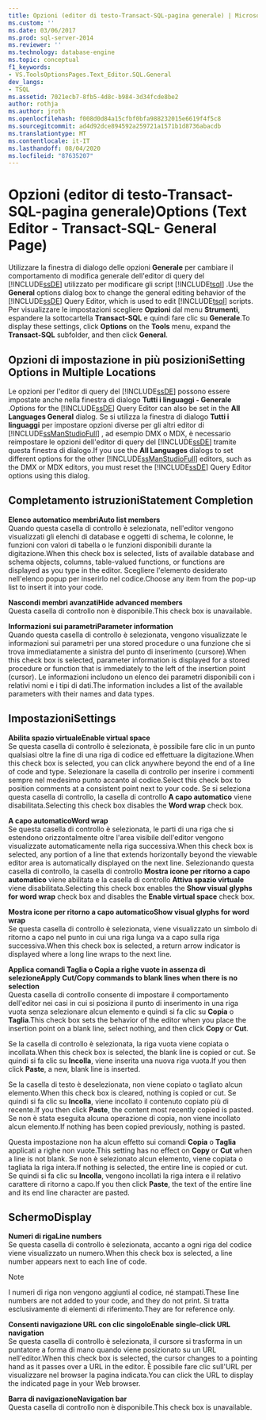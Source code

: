 ```yaml
---
title: Opzioni (editor di testo-Transact-SQL-pagina generale) | Microsoft Docs
ms.custom: ''
ms.date: 03/06/2017
ms.prod: sql-server-2014
ms.reviewer: ''
ms.technology: database-engine
ms.topic: conceptual
f1_keywords:
- VS.ToolsOptionsPages.Text_Editor.SQL.General
dev_langs:
- TSQL
ms.assetid: 7021ecb7-8fb5-4d8c-b984-3d34fcde8be2
author: rothja
ms.author: jroth
ms.openlocfilehash: f008d0d84a15cfbf0bfa988232015e6619f4f5c8
ms.sourcegitcommit: ad4d92dce894592a259721a1571b1d8736abacdb
ms.translationtype: MT
ms.contentlocale: it-IT
ms.lasthandoff: 08/04/2020
ms.locfileid: "87635207"
---
```

# <a name="options-text-editor---transact-sql--general-page"></a><span data-ttu-id="b7453-102">Opzioni (editor di testo-Transact-SQL-pagina generale)</span><span class="sxs-lookup"><span data-stu-id="b7453-102">Options (Text Editor - Transact-SQL- General Page)</span></span>
  <span data-ttu-id="b7453-103">Utilizzare la finestra di dialogo delle opzioni **Generale** per cambiare il comportamento di modifica generale dell'editor di query del [!INCLUDE[ssDE](../includes/ssde-md.md)] utilizzato per modificare gli script [!INCLUDE[tsql](../includes/tsql-md.md)] .</span><span class="sxs-lookup"><span data-stu-id="b7453-103">Use the **General** options dialog box to change the general editing behavior of the [!INCLUDE[ssDE](../includes/ssde-md.md)] Query Editor, which is used to edit [!INCLUDE[tsql](../includes/tsql-md.md)] scripts.</span></span> <span data-ttu-id="b7453-104">Per visualizzare le impostazioni scegliere **Opzioni** dal menu **Strumenti**, espandere la sottocartella **Transact-SQL** e quindi fare clic su **Generale**.</span><span class="sxs-lookup"><span data-stu-id="b7453-104">To display these settings, click **Options** on the **Tools** menu, expand the **Transact-SQL** subfolder, and then click **General**.</span></span>  
  
## <a name="setting-options-in-multiple-locations"></a><span data-ttu-id="b7453-105">Opzioni di impostazione in più posizioni</span><span class="sxs-lookup"><span data-stu-id="b7453-105">Setting Options in Multiple Locations</span></span>  
 <span data-ttu-id="b7453-106">Le opzioni per l'editor di query del [!INCLUDE[ssDE](../includes/ssde-md.md)] possono essere impostate anche nella finestra di dialogo **Tutti i linguaggi - Generale** .</span><span class="sxs-lookup"><span data-stu-id="b7453-106">Options for the [!INCLUDE[ssDE](../includes/ssde-md.md)] Query Editor can also be set in the **All Languages General** dialog.</span></span> <span data-ttu-id="b7453-107">Se si utilizza la finestra di dialogo **Tutti i linguaggi** per impostare opzioni diverse per gli altri editor di [!INCLUDE[ssManStudioFull](../includes/ssmanstudiofull-md.md)] , ad esempio DMX o MDX, è necessario reimpostare le opzioni dell'editor di query del [!INCLUDE[ssDE](../includes/ssde-md.md)] tramite questa finestra di dialogo.</span><span class="sxs-lookup"><span data-stu-id="b7453-107">If you use the **All Languages** dialogs to set different options for the other [!INCLUDE[ssManStudioFull](../includes/ssmanstudiofull-md.md)] editors, such as the DMX or MDX editors, you must reset the [!INCLUDE[ssDE](../includes/ssde-md.md)] Query Editor options using this dialog.</span></span>  
  
## <a name="statement-completion"></a><span data-ttu-id="b7453-108">Completamento istruzioni</span><span class="sxs-lookup"><span data-stu-id="b7453-108">Statement Completion</span></span>  
 <span data-ttu-id="b7453-109">**Elenco automatico membri**</span><span class="sxs-lookup"><span data-stu-id="b7453-109">**Auto list members**</span></span>  
 <span data-ttu-id="b7453-110">Quando questa casella di controllo è selezionata, nell'editor vengono visualizzati gli elenchi di database e oggetti di schema, le colonne, le funzioni con valori di tabella o le funzioni disponibili durante la digitazione.</span><span class="sxs-lookup"><span data-stu-id="b7453-110">When this check box is selected, lists of available database and schema objects, columns, table-valued functions, or functions are displayed as you type in the editor.</span></span> <span data-ttu-id="b7453-111">Scegliere l'elemento desiderato nell'elenco popup per inserirlo nel codice.</span><span class="sxs-lookup"><span data-stu-id="b7453-111">Choose any item from the pop-up list to insert it into your code.</span></span>  
  
 <span data-ttu-id="b7453-112">**Nascondi membri avanzati**</span><span class="sxs-lookup"><span data-stu-id="b7453-112">**Hide advanced members**</span></span>  
 <span data-ttu-id="b7453-113">Questa casella di controllo non è disponibile.</span><span class="sxs-lookup"><span data-stu-id="b7453-113">This check box is unavailable.</span></span>  
  
 <span data-ttu-id="b7453-114">**Informazioni sui parametri**</span><span class="sxs-lookup"><span data-stu-id="b7453-114">**Parameter information**</span></span>  
 <span data-ttu-id="b7453-115">Quando questa casella di controllo è selezionata, vengono visualizzate le informazioni sui parametri per una stored procedure o una funzione che si trova immediatamente a sinistra del punto di inserimento (cursore).</span><span class="sxs-lookup"><span data-stu-id="b7453-115">When this check box is selected, parameter information is displayed for a stored procedure or function that is immediately to the left of the insertion point (cursor).</span></span> <span data-ttu-id="b7453-116">Le informazioni includono un elenco dei parametri disponibili con i relativi nomi e i tipi di dati.</span><span class="sxs-lookup"><span data-stu-id="b7453-116">The information includes a list of the available parameters with their names and data types.</span></span>  
  
## <a name="settings"></a><span data-ttu-id="b7453-117">Impostazioni</span><span class="sxs-lookup"><span data-stu-id="b7453-117">Settings</span></span>  
 <span data-ttu-id="b7453-118">**Abilita spazio virtuale**</span><span class="sxs-lookup"><span data-stu-id="b7453-118">**Enable virtual space**</span></span>  
 <span data-ttu-id="b7453-119">Se questa casella di controllo è selezionata, è possibile fare clic in un punto qualsiasi oltre la fine di una riga di codice ed effettuare la digitazione.</span><span class="sxs-lookup"><span data-stu-id="b7453-119">When this check box is selected, you can click anywhere beyond the end of a line of code and type.</span></span> <span data-ttu-id="b7453-120">Selezionare la casella di controllo per inserire i commenti sempre nel medesimo punto accanto al codice.</span><span class="sxs-lookup"><span data-stu-id="b7453-120">Select this check box to position comments at a consistent point next to your code.</span></span> <span data-ttu-id="b7453-121">Se si seleziona questa casella di controllo, la casella di controllo **A capo automatico** viene disabilitata.</span><span class="sxs-lookup"><span data-stu-id="b7453-121">Selecting this check box disables the **Word wrap** check box.</span></span>  
  
 <span data-ttu-id="b7453-122">**A capo automatico**</span><span class="sxs-lookup"><span data-stu-id="b7453-122">**Word wrap**</span></span>  
 <span data-ttu-id="b7453-123">Se questa casella di controllo è selezionata, le parti di una riga che si estendono orizzontalmente oltre l'area visibile dell'editor vengono visualizzate automaticamente nella riga successiva.</span><span class="sxs-lookup"><span data-stu-id="b7453-123">When this check box is selected, any portion of a line that extends horizontally beyond the viewable editor area is automatically displayed on the next line.</span></span> <span data-ttu-id="b7453-124">Selezionando questa casella di controllo, la casella di controllo **Mostra icone per ritorno a capo automatico** viene abilitata e la casella di controllo **Attiva spazio virtuale** viene disabilitata.</span><span class="sxs-lookup"><span data-stu-id="b7453-124">Selecting this check box enables the **Show visual glyphs for word wrap** check box and disables the **Enable virtual space** check box.</span></span>  
  
 <span data-ttu-id="b7453-125">**Mostra icone per ritorno a capo automatico**</span><span class="sxs-lookup"><span data-stu-id="b7453-125">**Show visual glyphs for word wrap**</span></span>  
 <span data-ttu-id="b7453-126">Se questa casella di controllo è selezionata, viene visualizzato un simbolo di ritorno a capo nel punto in cui una riga lunga va a capo sulla riga successiva.</span><span class="sxs-lookup"><span data-stu-id="b7453-126">When this check box is selected, a return arrow indicator is displayed where a long line wraps to the next line.</span></span>  
  
 <span data-ttu-id="b7453-127">**Applica comandi Taglia o Copia a righe vuote in assenza di selezione**</span><span class="sxs-lookup"><span data-stu-id="b7453-127">**Apply Cut/Copy commands to blank lines when there is no selection**</span></span>  
 <span data-ttu-id="b7453-128">Questa casella di controllo consente di impostare il comportamento dell'editor nei casi in cui si posiziona il punto di inserimento in una riga vuota senza selezionare alcun elemento e quindi si fa clic su **Copia** o **Taglia**.</span><span class="sxs-lookup"><span data-stu-id="b7453-128">This check box sets the behavior of the editor when you place the insertion point on a blank line, select nothing, and then click **Copy** or **Cut**.</span></span>  
  
 <span data-ttu-id="b7453-129">Se la casella di controllo è selezionata, la riga vuota viene copiata o incollata.</span><span class="sxs-lookup"><span data-stu-id="b7453-129">When this check box is selected, the blank line is copied or cut.</span></span> <span data-ttu-id="b7453-130">Se quindi si fa clic su **Incolla**, viene inserita una nuova riga vuota.</span><span class="sxs-lookup"><span data-stu-id="b7453-130">If you then click **Paste**, a new, blank line is inserted.</span></span>  
  
 <span data-ttu-id="b7453-131">Se la casella di testo è deselezionata, non viene copiato o tagliato alcun elemento.</span><span class="sxs-lookup"><span data-stu-id="b7453-131">When this check box is cleared, nothing is copied or cut.</span></span> <span data-ttu-id="b7453-132">Se quindi si fa clic su **Incolla**, viene incollato il contenuto copiato più di recente.</span><span class="sxs-lookup"><span data-stu-id="b7453-132">If you then click **Paste**, the content most recently copied is pasted.</span></span> <span data-ttu-id="b7453-133">Se non è stata eseguita alcuna operazione di copia, non viene incollato alcun elemento.</span><span class="sxs-lookup"><span data-stu-id="b7453-133">If nothing has been copied previously, nothing is pasted.</span></span>  
  
 <span data-ttu-id="b7453-134">Questa impostazione non ha alcun effetto sui comandi **Copia** o **Taglia** applicati a righe non vuote.</span><span class="sxs-lookup"><span data-stu-id="b7453-134">This setting has no effect on **Copy** or **Cut** when a line is not blank.</span></span> <span data-ttu-id="b7453-135">Se non è selezionato alcun elemento, viene copiata o tagliata la riga intera.</span><span class="sxs-lookup"><span data-stu-id="b7453-135">If nothing is selected, the entire line is copied or cut.</span></span> <span data-ttu-id="b7453-136">Se quindi si fa clic su **Incolla**, vengono incollati la riga intera e il relativo carattere di ritorno a capo.</span><span class="sxs-lookup"><span data-stu-id="b7453-136">If you then click **Paste**, the text of the entire line and its end line character are pasted.</span></span>  
  
## <a name="display"></a><span data-ttu-id="b7453-137">Schermo</span><span class="sxs-lookup"><span data-stu-id="b7453-137">Display</span></span>  
 <span data-ttu-id="b7453-138">**Numeri di riga**</span><span class="sxs-lookup"><span data-stu-id="b7453-138">**Line numbers**</span></span>  
 <span data-ttu-id="b7453-139">Se questa casella di controllo è selezionata, accanto a ogni riga del codice viene visualizzato un numero.</span><span class="sxs-lookup"><span data-stu-id="b7453-139">When this check box is selected, a line number appears next to each line of code.</span></span>  
  
> [!NOTE]  
>  <span data-ttu-id="b7453-140">I numeri di riga non vengono aggiunti al codice, né stampati.</span><span class="sxs-lookup"><span data-stu-id="b7453-140">These line numbers are not added to your code, and they do not print.</span></span> <span data-ttu-id="b7453-141">Si tratta esclusivamente di elementi di riferimento.</span><span class="sxs-lookup"><span data-stu-id="b7453-141">They are for reference only.</span></span>  
  
 <span data-ttu-id="b7453-142">**Consenti navigazione URL con clic singolo**</span><span class="sxs-lookup"><span data-stu-id="b7453-142">**Enable single-click URL navigation**</span></span>  
 <span data-ttu-id="b7453-143">Se questa casella di controllo è selezionata, il cursore si trasforma in un puntatore a forma di mano quando viene posizionato su un URL nell'editor.</span><span class="sxs-lookup"><span data-stu-id="b7453-143">When this check box is selected, the cursor changes to a pointing hand as it passes over a URL in the editor.</span></span> <span data-ttu-id="b7453-144">È possibile fare clic sull'URL per visualizzare nel browser la pagina indicata.</span><span class="sxs-lookup"><span data-stu-id="b7453-144">You can click the URL to display the indicated page in your Web browser.</span></span>  
  
 <span data-ttu-id="b7453-145">**Barra di navigazione**</span><span class="sxs-lookup"><span data-stu-id="b7453-145">**Navigation bar**</span></span>  
 <span data-ttu-id="b7453-146">Questa casella di controllo non è disponibile.</span><span class="sxs-lookup"><span data-stu-id="b7453-146">This check box is unavailable.</span></span>  
  
  
